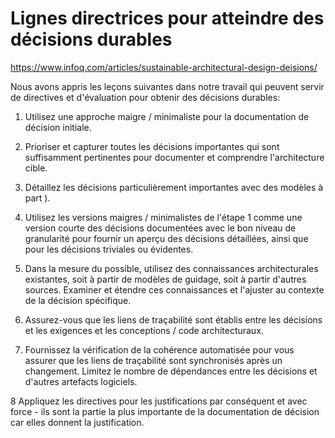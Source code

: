 # Lignes directrices pour atteindre des décisions durables

<https://www.infoq.com/articles/sustainable-architectural-design-deisions/>

Nous avons appris les leçons suivantes dans notre travail qui peuvent servir de directives et d'évaluation pour obtenir des décisions durables:

1. Utilisez une approche maigre / minimaliste pour la documentation de décision initiale.

2. Prioriser et capturer toutes les décisions importantes qui sont suffisamment pertinentes pour documenter et comprendre l'architecture cible.

3. Détaillez les décisions particulièrement importantes avec des modèles à part ).

4. Utilisez les versions maigres / minimalistes de l'étape 1 comme une version courte des décisions documentées avec le bon niveau de granularité pour fournir un aperçu des décisions détaillées, ainsi que pour les décisions triviales ou évidentes.

5. Dans la mesure du possible, utilisez des connaissances architecturales existantes, soit à partir de modèles de guidage, soit à partir d'autres sources. Examiner et étendre ces connaissances et l'ajuster au contexte de la décision spécifique.

6. Assurez-vous que les liens de traçabilité sont établis entre les décisions et les exigences et les conceptions / code architecturaux.

7. Fournissez la vérification de la cohérence automatisée pour vous assurer que les liens de traçabilité sont synchronisés après un changement. Limitez le nombre de dépendances entre les décisions et d'autres artefacts logiciels.

8 Appliquez les directives pour les justifications par conséquent et avec force - ils sont la partie la plus importante de la documentation de décision car elles donnent la justification.